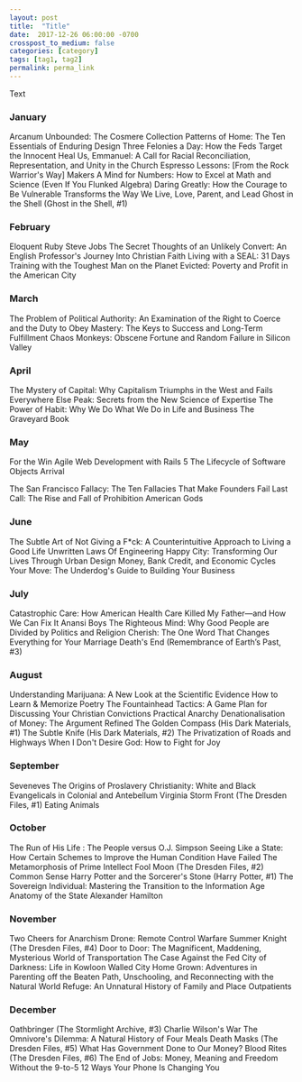 ```yaml
---
layout: post
title:  "Title"
date:  2017-12-26 06:00:00 -0700
crosspost_to_medium: false
categories: [category]
tags: [tag1, tag2]
permalink: perma_link
---
```



Text

<!--more-->


### January

Arcanum Unbounded: The Cosmere Collection
Patterns of Home: The Ten Essentials of Enduring Design
Three Felonies a Day: How the Feds Target the Innocent
Heal Us, Emmanuel: A Call for Racial Reconciliation, Representation, and Unity in the Church
Espresso Lessons: [From the Rock Warrior's Way]
Makers
A Mind for Numbers: How to Excel at Math and Science (Even If You Flunked Algebra)
Daring Greatly: How the Courage to Be Vulnerable Transforms the Way We Live, Love, Parent, and Lead
Ghost in the Shell (Ghost in the Shell, #1)

### February

Eloquent Ruby
Steve Jobs
The Secret Thoughts of an Unlikely Convert: An English Professor's Journey Into Christian Faith
Living with a SEAL: 31 Days Training with the Toughest Man on the Planet
Evicted: Poverty and Profit in the American City

### March

The Problem of Political Authority: An Examination of the Right to Coerce and the Duty to Obey
Mastery: The Keys to Success and Long-Term Fulfillment
Chaos Monkeys: Obscene Fortune and Random Failure in Silicon Valley

### April

The Mystery of Capital: Why Capitalism Triumphs in the West and Fails Everywhere Else
Peak: Secrets from the New Science of Expertise
The Power of Habit: Why We Do What We Do in Life and Business
The Graveyard Book

### May

For the Win
Agile Web Development with Rails 5
The Lifecycle of Software Objects
Arrival

The San Francisco Fallacy: The Ten Fallacies That Make Founders Fail
Last Call: The Rise and Fall of Prohibition
American Gods


### June

The Subtle Art of Not Giving a F*ck: A Counterintuitive Approach to Living a Good Life
Unwritten Laws Of Engineering
Happy City: Transforming Our Lives Through Urban Design
Money, Bank Credit, and Economic Cycles
Your Move: The Underdog's Guide to Building Your Business

### July

Catastrophic Care: How American Health Care Killed My Father—and How We Can Fix It
Anansi Boys
The Righteous Mind: Why Good People are Divided by Politics and Religion
Cherish: The One Word That Changes Everything for Your Marriage
Death's End (Remembrance of Earth’s Past, #3)

### August

Understanding Marijuana: A New Look at the Scientific Evidence
How to Learn & Memorize Poetry
The Fountainhead
Tactics: A Game Plan for Discussing Your Christian Convictions
Practical Anarchy
Denationalisation of Money: The Argument Refined
The Golden Compass (His Dark Materials, #1)
The Subtle Knife (His Dark Materials, #2)
The Privatization of Roads and Highways
When I Don't Desire God: How to Fight for Joy

### September
Seveneves
The Origins of Proslavery Christianity: White and Black Evangelicals in Colonial and Antebellum Virginia
Storm Front (The Dresden Files, #1)
Eating Animals


### October

The Run of His Life : The People versus O.J. Simpson
Seeing Like a State: How Certain Schemes to Improve the Human Condition Have Failed
The Metamorphosis of Prime Intellect
Fool Moon (The Dresden Files, #2)
Common Sense
Harry Potter and the Sorcerer's Stone (Harry Potter, #1)
The Sovereign Individual: Mastering the Transition to the Information Age
Anatomy of the State
Alexander Hamilton


### November

Two Cheers for Anarchism
Drone: Remote Control Warfare
Summer Knight (The Dresden Files, #4)
Door to Door: The Magnificent, Maddening, Mysterious World of Transportation
The Case Against the Fed
City of Darkness: Life in Kowloon Walled City
Home Grown: Adventures in Parenting off the Beaten Path, Unschooling, and Reconnecting with the Natural World
Refuge: An Unnatural History of Family and Place
Outpatients

### December

Oathbringer (The Stormlight Archive, #3)
Charlie Wilson's War
The Omnivore's Dilemma: A Natural History of Four Meals
Death Masks (The Dresden Files, #5)
What Has Government Done to Our Money?
Blood Rites (The Dresden Files, #6)
The End of Jobs: Money, Meaning and Freedom Without the 9-to-5
12 Ways Your Phone Is Changing You
